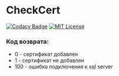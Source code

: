 # CheckCert

[![Codacy Badge](https://api.codacy.com/project/badge/Grade/b70728770b3442cb97ba37ac4825e1c1)](https://www.codacy.com/app/shimanov/CheckCert?utm_source=github.com&utm_medium=referral&utm_content=shimanov/CheckCert&utm_campaign=badger)
[![MIT License](http://b.repl.ca/v1/License-MIT-red.png)](LICENSE)

### Код возврата:
* 0 - сертификат добавлен
* 1 - сертификат не добавлен
* 100 - ошибка подключения к sql server
